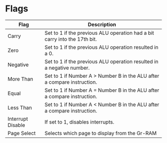 # Flags

| Flag              | Description                                                               |
| ----------------- | ------------------------------------------------------------------------- |
| Carry             | Set to 1 if the previous ALU operation had a bit carry into the 17th bit. |
| Zero              | Set to 1 if the previous ALU operation resulted in a 0.                   |
| Negative          | Set to 1 if the previous ALU operation resulted in a negative number.     |
| More Than         | Set to 1 if Number A > Number B in the ALU after a compare instruction.   |
| Equal             | Set to 1 if Number A = Number B in the ALU after a compare instruction.   |
| Less Than         | Set to 1 if Number A < Number B in the ALU after a compare instruction.   |
| Interrupt Disable | If set to 1, disables interrupts.                                         |
| Page Select       | Selects which page to display from the Gr-RAM                             |
